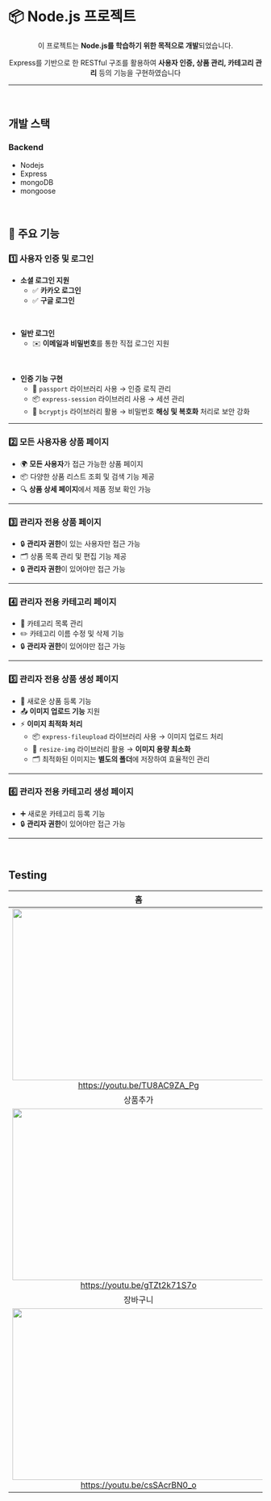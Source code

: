 # 📦 Node.js 프로젝트

<div align="center">
  
이 프로젝트는 **Node.js를 학습하기 위한 목적으로 개발**되었습니다.<br>

Express를 기반으로 한 RESTful 구조를 활용하여 **사용자 인증, 상품 관리, 카테고리 관리** 등의 기능을 구현하였습니다<br>

</div>

---
<br>

## 개발 스택

### Backend 
- Nodejs
- Express
- mongoDB
- mongoose
<br>

## 🚀 주요 기능

### 1️⃣ 사용자 인증 및 로그인
- **소셜 로그인 지원**
  - ✅ **카카오 로그인**
  - ✅ **구글 로그인** 
<br>

- **일반 로그인**
  - ✉️ **이메일과 비밀번호**를 통한 직접 로그인 지원
<br> 

- **인증 기능 구현**
  - 🔐 `passport` 라이브러리 사용 → 인증 로직 관리
  - 📦 `express-session` 라이브러리 사용 → 세션 관리
  - 🔑 `bcryptjs` 라이브러리 활용 → 비밀번호 **해싱 및 복호화** 처리로 보안 강화

---

### 2️⃣ 모든 사용자용 상품 페이지
- 🌍 **모든 사용자**가 접근 가능한 상품 페이지
- 📦 다양한 상품 리스트 조회 및 검색 기능 제공
- 🔍 **상품 상세 페이지**에서 제품 정보 확인 가능

---

### 3️⃣ 관리자 전용 상품 페이지
- 🔒 **관리자 권한**이 있는 사용자만 접근 가능
- 🗂️ 상품 목록 관리 및 편집 기능 제공
- 🔒 **관리자 권한**이 있어야만 접근 가능

---

### 4️⃣ 관리자 전용 카테고리 페이지
- 📂 카테고리 목록 관리
- ✏️ 카테고리 이름 수정 및 삭제 기능
- 🔒 **관리자 권한**이 있어야만 접근 가능

---

### 5️⃣ 관리자 전용 상품 생성 페이지
- 📝 새로운 상품 등록 기능
- 📤 **이미지 업로드 기능** 지원
- ⚡ **이미지 최적화 처리**
  - 📦 `express-fileupload` 라이브러리 사용 → 이미지 업로드 처리
  - 📏 `resize-img` 라이브러리 활용 → **이미지 용량 최소화**
  - 🗂️ 최적화된 이미지는 **별도의 폴더**에 저장하여 효율적인 관리

---

### 6️⃣ 관리자 전용 카테고리 생성 페이지
- ➕ 새로운 카테고리 등록 기능
- 🔒 **관리자 권한**이 있어야만 접근 가능

---

<br>

## Testing

|홈|로그인|
|:---:|:---:|
|<img src="https://github.com/user-attachments/assets/1723b8f0-3031-4ade-b58a-f5d7b4672f03" width="500px" height="340px"> https://youtu.be/TU8AC9ZA_Pg|<img src="https://github.com/user-attachments/assets/5a53a507-1646-4eac-a760-83a2eb385384" width="500px" height="340px">https://youtu.be/TGe3VFwa3kk|
|상품추가|카테고리추가|
|<img src="https://github.com/user-attachments/assets/fda35328-a522-4445-9a16-6dad7a541055" width="500px" height="340px">https://youtu.be/gTZt2k71S7o|<img src="https://github.com/user-attachments/assets/6f8fcefa-be93-4ca2-9b5d-7fce7a254bfb" width="500px" height="340px">https://youtu.be/NRs491XSzr4|
|장바구니|결제|
|<img src="https://github.com/user-attachments/assets/ab236e6d-6425-41c8-a292-521f1416232c" width="500px" height="340px">https://youtu.be/csSAcrBN0_o|<img src="https://github.com/user-attachments/assets/6b189384-4ef2-45c2-b06d-cee2d079a482" width="500px" height="340px">https://youtu.be/fOpZMZW-U4Q|



